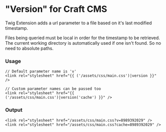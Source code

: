 # **"Version"** for Craft CMS
Twig Extension adds a url parameter to a file based on it's last modified timestamp.

Files being queried must be local in order for the timestamp to be retrieved. The current working directory is automatically used if one isn't found. So no need to absolute paths.

### Usage
```
// Default parameter name is 'v'
<link rel="stylesheet" href="{{ ('/assets/css/main.css')|version }}" />

// Custom parameter names can be passed too
<link rel="stylesheet" href="{{ ('/assets/css/main.css')|version('cache') }}" />
```

### Output
```
<link rel="stylesheet" href="/assets/css/main.css?v=8989392029" />
<link rel="stylesheet" href="/assets/css/main.css?cache=8989392029" />
```
